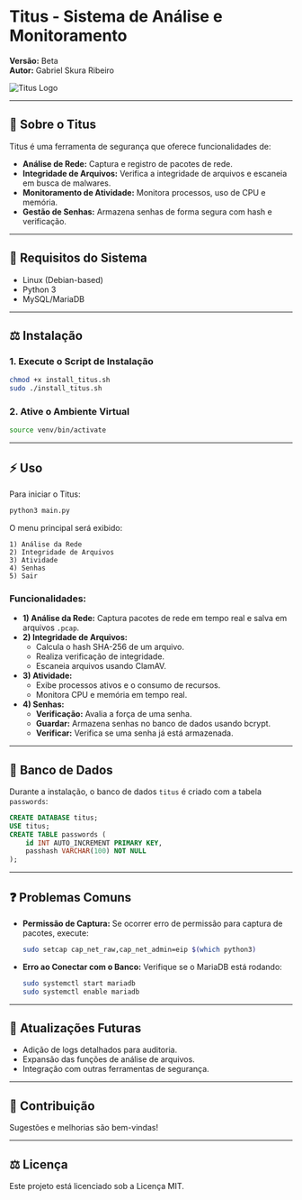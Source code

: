 # Titus - Sistema de Análise e Monitoramento

**Versão:** Beta  
**Autor:** Gabriel Skura Ribeiro


![Titus Logo](https://preview.redd.it/lgzzwzkfym481.jpg?width=640&crop=smart&auto=webp&s=5d00cd6bfe00f583fff7acbbeff7e977f7ce09e3)



---

## 🔧 Sobre o Titus

Titus é uma ferramenta de segurança que oferece funcionalidades de:
- **Análise de Rede:** Captura e registro de pacotes de rede.
- **Integridade de Arquivos:** Verifica a integridade de arquivos e escaneia em busca de malwares.
- **Monitoramento de Atividade:** Monitora processos, uso de CPU e memória.
- **Gestão de Senhas:** Armazena senhas de forma segura com hash e verificação.

---

## 🔹 Requisitos do Sistema
- Linux (Debian-based)
- Python 3
- MySQL/MariaDB

---

## ⚖️ Instalação

### 1. Execute o Script de Instalação

```bash
chmod +x install_titus.sh
sudo ./install_titus.sh
```

### 2. Ative o Ambiente Virtual

```bash
source venv/bin/activate
```

---

## ⚡ Uso

Para iniciar o Titus:

```bash
python3 main.py
```

O menu principal será exibido:

```
1) Análise da Rede
2) Integridade de Arquivos
3) Atividade
4) Senhas
5) Sair
```

### Funcionalidades:

- **1) Análise da Rede:** Captura pacotes de rede em tempo real e salva em arquivos `.pcap`.
- **2) Integridade de Arquivos:**
  - Calcula o hash SHA-256 de um arquivo.
  - Realiza verificação de integridade.
  - Escaneia arquivos usando ClamAV.
- **3) Atividade:**
  - Exibe processos ativos e o consumo de recursos.
  - Monitora CPU e memória em tempo real.
- **4) Senhas:**
  - **Verificação:** Avalia a força de uma senha.
  - **Guardar:** Armazena senhas no banco de dados usando bcrypt.
  - **Verificar:** Verifica se uma senha já está armazenada.

---

## 📁 Banco de Dados

Durante a instalação, o banco de dados `titus` é criado com a tabela `passwords`:

```sql
CREATE DATABASE titus;
USE titus;
CREATE TABLE passwords (
    id INT AUTO_INCREMENT PRIMARY KEY,
    passhash VARCHAR(100) NOT NULL
);
```

---

## ❓ Problemas Comuns

- **Permissão de Captura:**
  Se ocorrer erro de permissão para captura de pacotes, execute:
  ```bash
  sudo setcap cap_net_raw,cap_net_admin=eip $(which python3)
  ```

- **Erro ao Conectar com o Banco:**
  Verifique se o MariaDB está rodando:
  ```bash
  sudo systemctl start mariadb
  sudo systemctl enable mariadb
  ```

---

## 🔄 Atualizações Futuras
- Adição de logs detalhados para auditoria.
- Expansão das funções de análise de arquivos.
- Integração com outras ferramentas de segurança.

---

## 🔧 Contribuição
Sugestões e melhorias são bem-vindas!

---

## ⚖️ Licença
Este projeto está licenciado sob a Licença MIT.

